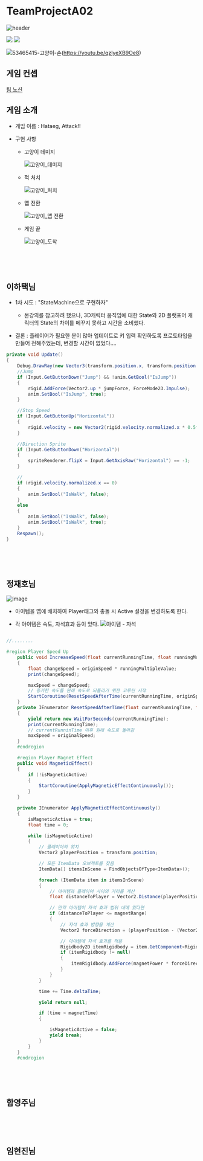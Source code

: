 # TeamProjectA02
![header](https://capsule-render.vercel.app/api?type=wave&color=auto&height=300&section=header&text=A02-임시(작업중)%20&fontSize=90)

 <img src="https://img.shields.io/badge/Unity-000000?style=flat-square&logo=unity&logoColor=white"/> <img src="https://img.shields.io/badge/C sharp-512BD4?style=flat-square&logo=csharp&logoColor=white"/>

![53465415-고양이-손](https://github.com/LeeHataeg/TeamProjectA02/assets/139848355/5558d434-1e86-4c97-8d6d-7bc938b0ec01)(https://youtu.be/qzlyeXB9Oe8)

## 게임 컨셉

[팀 노션](https://www.notion.so/02-55ee06ccbc1148429fee53db9ece7bc8)

## 게임 소개

- 게임 이름 : Hataeg, Attack!!

- 구현 사항
   - 고양이 데미지
     
      ![고양이_데미지](https://github.com/LeeHataeg/TeamProjectA02/assets/139848355/2da82f9e-5fb3-44ec-ae0c-0d319b800a8e)
     
   - 적 처치
     
      ![고양이_처치](https://github.com/LeeHataeg/TeamProjectA02/assets/139848355/a10d73ea-2627-479e-9298-9725f385078c)
     
   - 맵 전환
     
      ![고양이_맵 전환](https://github.com/LeeHataeg/TeamProjectA02/assets/139848355/70d7b174-5bbf-42d5-b119-b0ffc468c0af)
     
   - 게임 끝
     
      ![고양이_도착](https://github.com/LeeHataeg/TeamProjectA02/assets/139848355/8640b19b-1d63-4351-81aa-adca0c5ab2db)

<br>
<br>
<br>

## 이하택님

- 1차 시도 : "StateMachine으로 구현하자"
  - 본강의를 참고하려 했으나, 3D캐릭터 움직임에 대한 State와 2D 플랫포머 캐릭터의 State의 차이를 메꾸지 못하고 시간을 소비했다.

- 결론 : 플레이어가 필요한 분이 많아 업데이트로 키 입력 확인하도록 프로토타입을 만들어 전해주었는데, 변경할 시간이 없었다....


```Cs
private void Update()
{
    Debug.DrawRay(new Vector3(transform.position.x, transform.position.y, transform.position.z), Vector2.down * 0.8f);
    //Jump
    if (Input.GetButtonDown("Jump") && !anim.GetBool("IsJump"))
    {
        rigid.AddForce(Vector2.up * jumpForce, ForceMode2D.Impulse);
        anim.SetBool("IsJump", true);
    }

    //Stop Speed
    if (Input.GetButtonUp("Horizontal"))
    {
        rigid.velocity = new Vector2(rigid.velocity.normalized.x * 0.5f, rigid.velocity.y);
    }

    //Direction Sprite
    if (Input.GetButtonDown("Horizontal"))
    {
        spriteRenderer.flipX = Input.GetAxisRaw("Horizontal") == -1;
    }

    //
    if (rigid.velocity.normalized.x == 0)
    {
        anim.SetBool("IsWalk", false);
    }
    else
    {
        anim.SetBool("IsWalk", false);
        anim.SetBool("IsWalk", true);
    }
    Respawn();
}
```
<br>
<br>
<br>

## 정재호님

![image](https://github.com/LeeHataeg/TeamProjectA02/assets/139848355/787f482a-65aa-4d82-b800-7ca73b46c646)

- 아이템을 맵에 배치하여 Player태그와 충돌 시 Active 설정을 변경하도록 한다.

- 각 아이템은 속도, 자석효과 등이 있다.
![아이템 - 자석](https://github.com/LeeHataeg/TeamProjectA02/assets/139848355/79e89383-cd3b-428c-91d0-6e132dca27f2)

```cs

//........

#region Player Speed Up
    public void IncreaseSpeed(float currentRunningTime, float runningMultipleValue)
    {
        float changeSpeed = originSpeed * runningMultipleValue;
        print(changeSpeed);

        maxSpeed = changeSpeed;
        // 증가한 속도를 원래 속도로 되돌리기 위한 코루틴 시작
        StartCoroutine(ResetSpeedAfterTime(currentRunningTime, originSpeed));
    }
    private IEnumerator ResetSpeedAfterTime(float currentRunningTime, float originalSpeed)
    {
        yield return new WaitForSeconds(currentRunningTime);
        print(currentRunningTime);
        // currentRunninTime 이후 원래 속도로 돌아감
        maxSpeed = originalSpeed;
    }
    #endregion

    #region Player Magnet Effect
    public void MagneticEffect()
    {
        if (!isMagneticActive)
        {
            StartCoroutine(ApplyMagneticEffectContinuously());
        }
    }

    private IEnumerator ApplyMagneticEffectContinuously()
    {
        isMagneticActive = true;
        float time = 0;

        while (isMagneticActive)
        {
            // 플레이어의 위치
            Vector2 playerPosition = transform.position;

            // 모든 ItemData 오브젝트를 찾음
            ItemData[] itemsInScene = FindObjectsOfType<ItemData>();

            foreach (ItemData item in itemsInScene)
            {
                // 아이템과 플레이어 사이의 거리를 계산
                float distanceToPlayer = Vector2.Distance(playerPosition, item.transform.position);

                // 만약 아이템이 자석 효과 범위 내에 있다면
                if (distanceToPlayer <= magnetRange)
                {
                    // 자석 효과 방향을 계산
                    Vector2 forceDirection = (playerPosition - (Vector2)item.transform.position).normalized;

                    // 아이템에 자석 효과를 적용
                    Rigidbody2D itemRigidbody = item.GetComponent<Rigidbody2D>();
                    if (itemRigidbody != null)
                    {
                        itemRigidbody.AddForce(magnetPower * forceDirection, ForceMode2D.Force);
                    }
                }
            }

            time += Time.deltaTime;

            yield return null;

            if (time > magnetTime)
            {

                isMagneticActive = false;
                yield break;
            }
        }
    }
    #endregion
```
<br>
<br>
<br>

## 함영주님

<br>
<br>
<br>

## 임현진님

<br>
<br>
<br>

